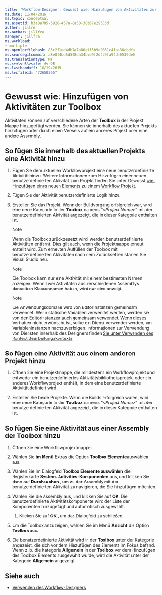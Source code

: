 ```yaml
---
title: 'Workflow-Designer: Gewusst wie: Hinzufügen von Aktivitäten zur Toolbox'
ms.date: 11/04/2016
ms.topic: conceptual
ms.assetid: b3a8a785-5928-457a-8a50-30267e29503d
author: jillre
ms.author: jillfra
manager: jillfra
ms.workload:
- multiple
ms.openlocfilehash: 83c2f1ed4db7a7a80e9f5b9e9861c4faa86cbdfa
ms.sourcegitcommit: a8e8f4bd5d508da34bbe9f2d4d9fa94da0539de0
ms.translationtype: MT
ms.contentlocale: de-DE
ms.lasthandoff: 10/19/2019
ms.locfileid: "72650365"
---
```

# <a name="how-to-add-activities-to-the-toolbox"></a>Gewusst wie: Hinzufügen von Aktivitäten zur Toolbox

Aktivitäten können auf verschiedene Arten der **Toolbox** in der Projekt Mappe hinzugefügt werden. Sie können sie innerhalb des aktuellen Projekts hinzufügen oder durch einen Verweis auf ein anderes Projekt oder eine andere Assembly.

## <a name="to-add-an-activity-from-within-your-current-project"></a>So fügen Sie innerhalb des aktuellen Projekts eine Aktivität hinzu

1. Fügen Sie dem aktuellen Workflowprojekt eine neue benutzerdefinierte Aktivität hinzu. Weitere Informationen zum Hinzufügen einer neuen benutzerdefinierten Aktivität zum Projekt finden Sie unter Gewusst [wie: Hinzufügen eines neuen Elements zu einem Workflow Projekt](../workflow-designer/how-to-add-a-new-item-to-a-workflow-project.md).

2. Fügen Sie der Aktivität benutzerdefinierte Logik hinzu.

3. Erstellen Sie das Projekt. Wenn der Buildvorgang erfolgreich war, wird eine neue Kategorie in der **Toolbox** namens "\<*Project Name*>" mit der benutzerdefinierten Aktivität angezeigt, die in dieser Kategorie enthalten ist.

    > [!NOTE]
    > Wenn die Toolbox zurückgesetzt wird, werden benutzerdefinierte Aktivitäten entfernt. Dies gilt auch, wenn die Projektmappe erneut erstellt wird. Zum erneuten Auffüllen der Toolbox mit benutzerdefinierten Aktivitäten nach dem Zurücksetzen starten Sie Visual Studio neu.

    > [!NOTE]
    > Die Toolbox kann nur eine Aktivität mit einem bestimmten Namen anzeigen. Wenn zwei Aktivitäten aus verschiedenen Assemblys denselben Klassennamen haben, wird nur eine anzeigt.

    > [!NOTE]
    > Die Anwendungsdomäne wird von Editorinstanzen gemeinsam verwendet. Wenn statische Variablen verwendet werden, werden sie von den Editorinstanzen auch gemeinsam verwendet. Wenn dieses Verhalten nicht erwünscht ist, sollte ein Dienst verwendet werden, um Variableninstanzen nachzuverfolgen. Informationen zur Verwendung von Diensten innerhalb des Designers finden [Sie unter Verwenden des Kontext Bearbeitungskontexts](/dotnet/framework/windows-workflow-foundation/using-the-modelitem-editing-context) .

## <a name="to-add-an-activity-from-within-a-different-project"></a>So fügen eine Aktivität aus einem anderen Projekt hinzu

1. Öffnen Sie eine Projektmappe, die mindestens ein Workflowprojekt und entweder ein benutzerdefiniertes Aktivitätsbibliotheksprojekt oder ein anderes Workflowprojekt enthält, in dem eine benutzerdefinierte Aktivität definiert wird.

2. Erstellen Sie beide Projekte. Wenn die Builds erfolgreich waren, wird eine neue Kategorie in der **Toolbox** namens "\<*Project Name*>" mit der benutzerdefinierten Aktivität angezeigt, die in dieser Kategorie enthalten ist.

## <a name="to-add-an-activity-to-the-toolbox-from-an-assembly"></a>So fügen Sie eine Aktivität aus einer Assembly der Toolbox hinzu

1. Öffnen Sie eine Workflowprojektmappe.

2. Wählen Sie **im Menü** Extras die Option **Toolbox Elemente**auswählen aus.

3. Wählen Sie im Dialogfeld **Toolbox Elemente auswählen** die Registerkarte **System. Activities-Komponenten** aus, und klicken Sie dann auf **Durchsuchen** , um zu der Assembly mit der benutzerdefinierten Aktivität zu navigieren, die Sie hinzufügen möchten.

4. Wählen Sie die Assembly aus, und klicken Sie auf **OK**. Die benutzerdefinierte Aktivitätskomponente wird der Liste der Komponenten hinzugefügt und automatisch ausgewählt.

    1. Klicken Sie auf **OK** , um das Dialogfeld zu schließen.

5. Um die Toolbox anzuzeigen, wählen Sie im Menü **Ansicht** die Option **Toolbox** aus.

6. Die benutzerdefinierte Aktivität wird in der **Toolbox** unter der Kategorie angezeigt, die sich vor dem Hinzufügen des Elements im Fokus befand. Wenn z. b. die Kategorie **Allgemein** in der **Toolbox** vor dem Hinzufügen des Toolbox Elements ausgewählt wurde, wird die Aktivität unter der Kategorie **Allgemein** angezeigt.

## <a name="see-also"></a>Siehe auch

- [Verwenden des Workflow-Designers](developing-applications-with-the-workflow-designer.md)